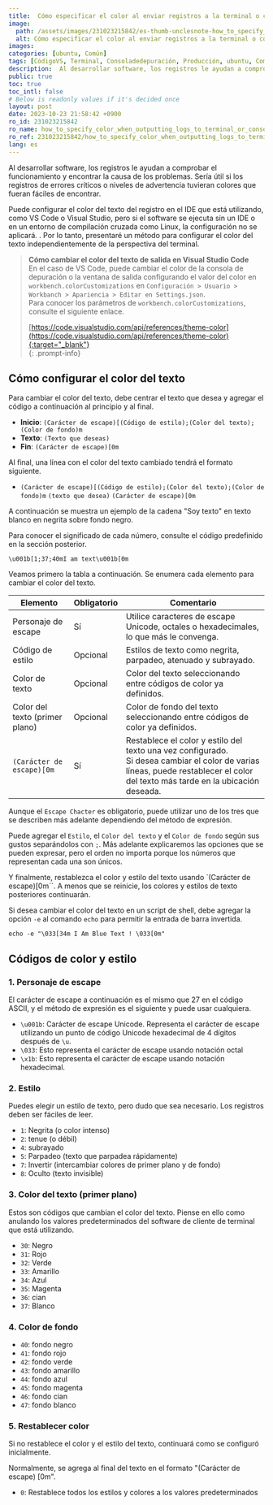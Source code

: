 ```yaml
---
title:  Cómo especificar el color al enviar registros a la terminal o consola
image:
  path: /assets/images/231023215842/es-thumb-unclesnote-how_to_specify_color_when_outputting_logs_to_terminal_or_console.png
  alt: Cómo especificar el color al enviar registros a la terminal o consola
images: 
categories: [ubuntu, Común]
tags: [CódigoVS, Terminal, Consoladedepuración, Producción, ubuntu, Común]
description:  Al desarrollar software, los registros le ayudan a comprobar el funcionamiento y encontrar la causa de los problemas. Sería útil si los registros de errores
public: true
toc: true
toc_intl: false
# Below is readonly values if it's decided once
layout: post
date: 2023-10-23 21:58:42 +0900
ro_id: 231023215842
ro_name: how_to_specify_color_when_outputting_logs_to_terminal_or_console
ro_ref: 231023215842/how_to_specify_color_when_outputting_logs_to_terminal_or_console
lang: es
---
```

Al desarrollar software, los registros le ayudan a comprobar el funcionamiento y encontrar la causa de los problemas. Sería útil si los registros de errores críticos o niveles de advertencia tuvieran colores que fueran fáciles de encontrar.  

Puede configurar el color del texto del registro en el IDE que está utilizando, como VS Code o Visual Studio, pero si el software se ejecuta sin un IDE o en un entorno de compilación cruzada como Linux, la configuración no se aplicará. . Por lo tanto, presentaré un método para configurar el color del texto independientemente de la perspectiva del terminal.  
> **Cómo cambiar el color del texto de salida en Visual Studio Code**  
> En el caso de VS Code, puede cambiar el color de la consola de depuración o la ventana de salida configurando el valor del color en `workbench.colorCustomizations` en `Configuración > Usuario > Workbanch > Apariencia > Editar en Settings.json`.  
> Para conocer los parámetros de `workbench.colorCustomizations`, consulte el siguiente enlace.  
>   
> [https://code.visualstudio.com/api/references/theme-color](https://code.visualstudio.com/api/references/theme-color){:target="_blank"}    
{: .prompt-info}
## Cómo configurar el color del texto
Para cambiar el color del texto, debe centrar el texto que desea y agregar el código a continuación al principio y al final.  
- **Inicio**: `(Carácter de escape)[(Código de estilo);(Color del texto);(Color de fondo)m`
- **Texto**: `(Texto que deseas)`
- **Fin**: `(Carácter de escape)[0m`

Al final, una línea con el color del texto cambiado tendrá el formato siguiente.  
- `(Carácter de escape)[(Código de estilo);(Color del texto);(Color de fondo)m` `(texto que desea)` `(Carácter de escape)[0m`

A continuación se muestra un ejemplo de la cadena "Soy texto" en texto blanco en negrita sobre fondo negro.  

Para conocer el significado de cada número, consulte el código predefinido en la sección posterior.  

```
\u001b[1;37;40mI am text\u001b[0m
```
Veamos primero la tabla a continuación. Se enumera cada elemento para cambiar el color del texto.  

|Elemento|Obligatorio|Comentario|
| ---------------------- | --------- | ----------------------------------------------------------------------------------------------------------------------------------------------------------- |
|Personaje de escape|Sí|Utilice caracteres de escape Unicode, octales o hexadecimales, lo que más le convenga.|
|Código de estilo|Opcional|Estilos de texto como negrita, parpadeo, atenuado y subrayado.|
|Color de texto|Opcional|Color del texto seleccionando entre códigos de color ya definidos.|
|Color del texto (primer plano)|Opcional|Color de fondo del texto seleccionando entre códigos de color ya definidos.|
|`(Carácter de escape)[0m`|Sí|Restablece el color y estilo del texto una vez configurado.<br> Si desea cambiar el color de varias líneas, puede restablecer el color del texto más tarde en la ubicación deseada.|

Aunque el `Escape Chacter` es obligatorio, puede utilizar uno de los tres que se describen más adelante dependiendo del método de expresión.  

Puede agregar el `Estilo`, el `Color del texto` y el `Color de fondo` según sus gustos separándolos con `;`. Más adelante explicaremos las opciones que se pueden expresar, pero el orden no importa porque los números que representan cada una son únicos.  

Y finalmente, restablezca el color y estilo del texto usando `(Carácter de escape)[0m``. A menos que se reinicie, los colores y estilos de texto posteriores continuarán.  

Si desea cambiar el color del texto en un script de shell, debe agregar la opción `-e` al comando `echo` para permitir la entrada de barra invertida.  

```shell
echo -e "\033[34m I Am Blue Text ! \033[0m"
```
## Códigos de color y estilo
### 1. Personaje de escape
El carácter de escape a continuación es el mismo que 27 en el código ASCII, y el método de expresión es el siguiente y puede usar cualquiera.  
- `\u001b`: Carácter de escape Unicode. Representa el carácter de escape utilizando un punto de código Unicode hexadecimal de 4 dígitos después de `\u`.
- `\033`: Esto representa el carácter de escape usando notación octal
- `\x1b`: Esto representa el carácter de escape usando notación hexadecimal.

### 2. Estilo
Puedes elegir un estilo de texto, pero dudo que sea necesario. Los registros deben ser fáciles de leer.  
- `1`: Negrita (o color intenso)
- `2`: tenue (o débil)
- `4`: subrayado
- `5`: Parpadeo (texto que parpadea rápidamente)
- `7`: Invertir (intercambiar colores de primer plano y de fondo)
- `8`: Oculto (texto invisible)

### 3. Color del texto (primer plano)
Estos son códigos que cambian el color del texto. Piense en ello como anulando los valores predeterminados del software de cliente de terminal que está utilizando.  
- `30`: Negro
- `31`: Rojo
- `32`: Verde
- `33`: Amarillo
- `34`: Azul
- `35`: Magenta
- `36`: cian
- `37`: Blanco

### 4. Color de fondo
- `40`: fondo negro
- `41`: fondo rojo
- `42`: fondo verde
- `43`: fondo amarillo
- `44`: fondo azul
- `45`: fondo magenta
- `46`: fondo cian
- `47`: fondo blanco

### 5. Restablecer color
Si no restablece el color y el estilo del texto, continuará como se configuró inicialmente.  

Normalmente, se agrega al final del texto en el formato "(Carácter de escape) [0m".  
- `0`: Restablece todos los estilos y colores a los valores predeterminados
